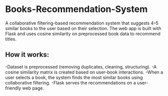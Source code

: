 # Books-Recommendation-System
A collaborative filtering-based recommendation system that suggests 4–5 similar books to the user based on their selection.
The web app is built with Flask and uses cosine similarity on preprocessed book data to recommend titles.


<h2>How it works:</h2>
-Dataset is preprocessed (removing duplicates, cleaning, structuring).
-A cosine similarity matrix is created based on user-book interactions.
-When a user selects a book, the system finds the most similar books using collaborative filtering.
-Flask serves the recommendations on a user-friendly web page.
